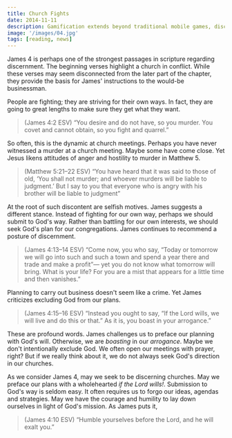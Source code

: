 ```yaml
---
title: Church Fights
date: 2014-11-11
description: Gamification extends beyond traditional mobile games, discovering innovative strategies to incorporate game-like elements into non-gaming apps for enhanced
image: '/images/04.jpg'
tags: [reading, news]
---
```

 
James 4 is perhaps one of the strongest passages in scripture regarding discernment. The beginning verses highlight a church in conflict. While these verses may seem disconnected from the later part of the chapter, they provide the basis for James' instructions to the would-be businessman. 

People are fighting; they are striving for their own ways. In fact, they are going to great lengths to make sure they get what they want. 

>(James 4:2 ESV) “You desire and do not have, so you murder. You covet and cannot obtain, so you fight and quarrel.”

So often, this is the dynamic at church meetings. Perhaps you have never witnessed a murder at a church meeting. Maybe some have come close. Yet Jesus likens attitudes of anger and hostility to murder in Matthew 5.

>(Matthew 5:21–22 ESV) “You have heard that it was said to those of old, ‘You shall not murder; and whoever murders will be liable to judgment.’ But I say to you that everyone who is angry with his brother will be liable to judgment”

At the root of such discontent are selfish motives. James suggests a different stance. Instead of fighting for our own way, perhaps we should submit to God's way. Rather than battling for our own interests, we should seek God's plan for our congregations. James continues to recommend a posture of discernment.

>(James 4:13–14 ESV) “Come now, you who say, “Today or tomorrow we will go into such and such a town and spend a year there and trade and make a profit”— yet you do not know what tomorrow will bring. What is your life? For you are a mist that appears for a little time and then vanishes.”

Planning to carry out business doesn't seem like a crime. Yet James criticizes excluding God from our plans. 

>(James 4:15–16 ESV) “Instead you ought to say, “If the Lord wills, we will live and do this or that.” As it is, you boast in your arrogance.”

These are profound words. James challenges us to preface our planning with God's will. Otherwise, we are *boasting* in our *arrogance*. Maybe we don't intentionally exclude God. We often open our meetings with prayer, right? But if we really think about it, we do not always seek God's direction in our churches. 

As we consider James 4, may we seek to be discerning churches. May we preface our plans with a wholehearted *if the Lord wills!*. Submission to God's way is seldom easy. It often requires us to forgo our ideas, agendas and strategies. May we have the courage and humility to lay down ourselves in light of God's mission. As James puts it,

>(James 4:10 ESV) “Humble yourselves before the Lord, and he will exalt you.”

